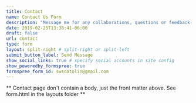 ```yaml
---
title: Contact
name: Contact Us Form
description: "Message me for any collaborations, questions or feedback!"
date: 2019-02-25T13:38:41-06:00
draft: false
url: contact
type: form
layout: split-right # split-right or split-left
submit_button_label: Send Message
show_social_links: true # specify social accounts in site config
show_poweredby_formspree: true
formspree_form_id: swscatolin@gmail.com
---
```


** Contact page don't contain a body, just the front matter above.
See form.html in the layouts folder **

